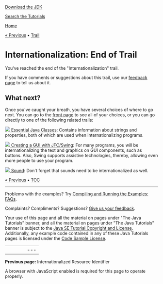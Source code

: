 [Download
the JDK](http://java.sun.com/javase/6/download.jsp)
  
[Search the
Tutorials](../search.html)

[Home](../index.html)

[« Previous](network/iri.html)
•
[Trail](./TOC.html)

# Internationalization: End of Trail

You've reached the end of the "Internationalization" trail.

If you have comments or suggestions about this trail,
use our
[feedback page](http://download.oracle.com/javase/feedback.html)
to tell us about it.

## What next?

Once you've caught your breath,
you have several choices of where to go next.
You can go to the [front page](../index.html)
to see all of your choices,
or you can go directly to one of the following related trails:

[![](../images/coreTrail.gif)
Essential Java Classes](../essential/index.html):
Contains information about strings and properties,
both of which are used when internationalizing programs.

[![](../images/uiTrail.gif)
Creating a GUI with JFC/Swing](../uiswing/index.html):
For many programs, you will be internationalizing the text
and graphics on GUI components, such as buttons.
Also, Swing supports assistive technologies,
thereby, allowing even more people to use your program.

[![](../images/security1_2Header.gif)
Sound](../sound/index.html):
Don't forget that sounds need to be internationalized as well.

[« Previous](network/iri.html)
•
[TOC](./TOC.html)

---

Problems with the examples? Try [Compiling and Running
the Examples: FAQs](../information/run-examples.html).
  
Complaints? Compliments? Suggestions? [Give
us your feedback](http://download.oracle.com/javase/feedback.html).

Your use of this page and all the material on pages under "The Java Tutorials" banner,
and all the material on pages under "The Java Tutorials" banner is subject to the [Java SE Tutorial Copyright
and License](../information/license.html).
Additionally, any example code contained in any of these Java
Tutorials pages is licensed under the
[Code
Sample License](http://developers.sun.com/license/berkeley_license.html).

|  |  |  |  |  |
| --- | --- | --- | --- | --- |
| |  |  | | --- | --- | | duke image | Oracle logo | | [About Oracle](http://www.oracle.com/us/corporate/index.html) | [Oracle Technology Network](http://www.oracle.com/technology/index.html) | [Terms of Service](https://www.samplecode.oracle.com/servlets/CompulsoryClickThrough?type=TermsOfService) | Copyright © 1995, 2011 Oracle and/or its affiliates. All rights reserved. |

**Previous page:** Internationalized Resource Identifier




A browser with JavaScript enabled is required for this page to operate properly.